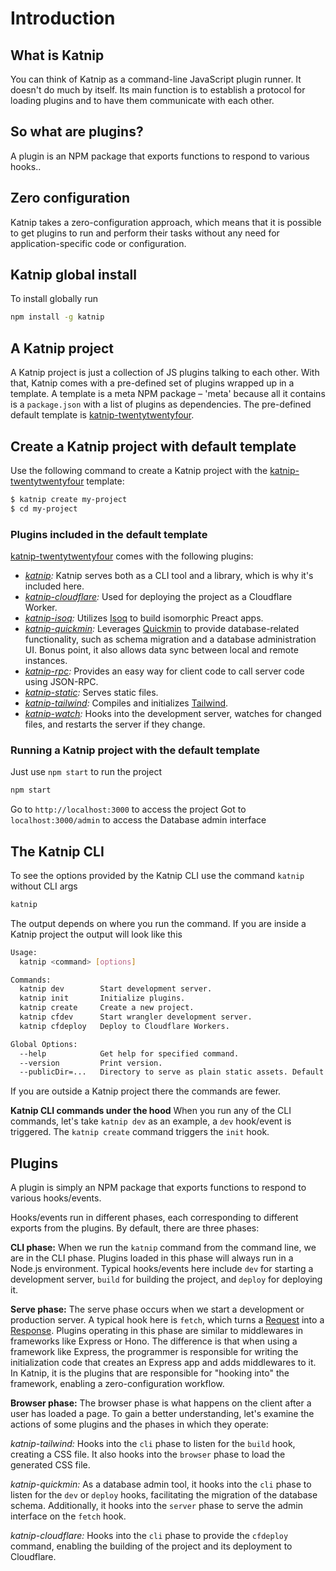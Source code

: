 # Introduction
## What is Katnip
You can think of Katnip as a command-line JavaScript plugin runner. It doesn't do much by itself. Its main function is to establish a protocol for loading plugins and to have them communicate with each other.
## So what are plugins?
A plugin is an NPM package that exports functions to respond to various hooks..
## Zero configuration
Katnip takes a zero-configuration approach, which means that it is possible to get plugins to run and perform their tasks without any need for application-specific code or configuration.
## Katnip global install
To install globally run
```bash
npm install -g katnip
```

## A Katnip project
A Katnip project is just a collection of JS plugins talking to each other. With that, Katnip comes with a pre-defined set of plugins wrapped up in a template. A template is a meta NPM package – 'meta' because all it contains is a `package.json` with a list of plugins as dependencies. The pre-defined default template is [katnip-twentytwentyfour](https://www.npmjs.com/package/katnip-twentytwentyfour).

## Create a Katnip project with default template
Use the following command to create a Katnip project with the [katnip-twentytwentyfour](https://www.npmjs.com/package/katnip-twentytwentyfour) template:
```bash
$ katnip create my-project
$ cd my-project
```

### Plugins included in the default template
[katnip-twentytwentyfour](https://www.npmjs.com/package/katnip-twentytwentyfour) comes with the following plugins:
- *[katnip](https://www.npmjs.com/package/katnip):* Katnip serves both as a CLI tool and a library, which is why it's included here.
- *[katnip-cloudflare](https://www.npmjs.com/package/katnip-cloudflare):*
Used for deploying the project as a Cloudflare Worker.
- *[katnip-isoq](https://www.npmjs.com/package/katnip-isoq):* Utilizes [Isoq](https://github.com/limikael/isoq) to build isomorphic Preact apps.
- *[katnip-quickmin](https://www.npmjs.com/package/katnip-quickmin):*
Leverages [Quickmin](https://github.com/limikael/quickmin) to provide database-related functionality, such as schema migration and a database administration UI. Bonus point, it also allows data sync between local and remote instances.
- *[katnip-rpc](https://www.npmjs.com/package/katnip-rpc):*
Provides an easy way for client code to call server code using JSON-RPC.
- *[katnip-static](https://www.npmjs.com/package/katnip-static):*
Serves static files.
- *[katnip-tailwind](https://www.npmjs.com/package/katnip-tailwind):*
Compiles and initializes [Tailwind](https://www.tailwindcss.com/).
- *[katnip-watch](https://www.npmjs.com/package/katnip-watch):*
Hooks into the development server, watches for changed files, and restarts the server if they change.

### Running a Katnip project with the default template
Just use `npm start` to run the project
```bash
npm start
```

Go to `http://localhost:3000` to access the project
Got to `localhost:3000/admin` to access the Database admin interface

## The Katnip CLI 
To see the options provided by the Katnip CLI use the command `katnip` without CLI args

```bash
katnip
```

The output depends on where you run the command. If you are inside a Katnip project the output will look like this 

```bash
Usage:
  katnip <command> [options]

Commands:
  katnip dev        Start development server.
  katnip init       Initialize plugins.
  katnip create     Create a new project.
  katnip cfdev      Start wrangler development server.
  katnip cfdeploy   Deploy to Cloudflare Workers.

Global Options:
  --help            Get help for specified command.
  --version         Print version.
  --publicDir=...   Directory to serve as plain static assets. Default: public
```

If you are outside a Katnip project there the commands are fewer.

**Katnip CLI commands under the hood**
When you run any of the CLI commands, let's take `katnip dev` as an example, a `dev` hook/event is triggered. The `katnip create` command triggers the `init` hook.

## Plugins
A plugin is simply an NPM package that exports functions to respond to various hooks/events.

Hooks/events run in different phases, each corresponding to different exports from the plugins. By default, there are three phases:

**CLI phase:** When we run the `katnip` command from the command line, we are in the CLI phase. Plugins loaded in this phase will always run in a Node.js environment. Typical hooks/events here include `dev` for starting a development server, `build` for building the project, and `deploy` for deploying it.

**Serve phase:** The serve phase occurs when we start a development or production server. A typical hook here is `fetch`, which turns a [Request](https://developer.mozilla.org/en-US/docs/Web/API/Request) into a [Response](https://developer.mozilla.org/en-US/docs/Web/API/Response). Plugins operating in this phase are similar to middlewares in frameworks like Express or Hono. The difference is that when using a framework like Express, the programmer is responsible for writing the initialization code that creates an Express app and adds middlewares to it. In Katnip, it is the plugins that are responsible for "hooking into" the framework, enabling a zero-configuration workflow.

**Browser phase:** The browser phase is what happens on the client after a user has loaded a page.
To gain a better understanding, let's examine the actions of some plugins and the phases in which they operate:

*katnip-tailwind:* Hooks into the `cli` phase to listen for the `build` hook, creating a CSS file. It also hooks into the `browser` phase to load the generated CSS file.

*katnip-quickmin:* As a database admin tool, it hooks into the `cli` phase to listen for the `dev` or `deploy` hooks, facilitating the migration of the database schema. Additionally, it hooks into the `server` phase to serve the admin interface on the `fetch` hook.

*katnip-cloudflare:* Hooks into the `cli` phase to provide the `cfdeploy` command, enabling the building of the project and its deployment to Cloudflare.
